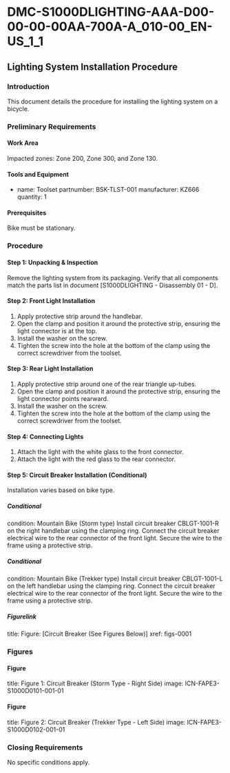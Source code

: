 # DMC-S1000DLIGHTING-AAA-D00-00-00-00AA-700A-A_010-00_EN-US_1_1

## Lighting System Installation Procedure

### Introduction

This document details the procedure for installing the lighting system on a bicycle.
### Preliminary Requirements

#### Work Area

Impacted zones: Zone 200, Zone 300, and Zone 130.
#### Tools and Equipment

- name: Toolset
  partnumber: BSK-TLST-001
  manufacturer: KZ666
  quantity: 1
#### Prerequisites

Bike must be stationary.
### Procedure

#### Step 1: Unpacking & Inspection

Remove the lighting system from its packaging.
Verify that all components match the parts list in document [S1000DLIGHTING - Disassembly 01 - D].
#### Step 2: Front Light Installation

1. Apply protective strip around the handlebar.
2. Open the clamp and position it around the protective strip, ensuring the light connector is at the top.
3. Install the washer on the screw.
4. Tighten the screw into the hole at the bottom of the clamp using the correct screwdriver from the toolset.
#### Step 3: Rear Light Installation

1. Apply protective strip around one of the rear triangle up-tubes.
2. Open the clamp and position it around the protective strip, ensuring the light connector points rearward.
3. Install the washer on the screw.
4. Tighten the screw into the hole at the bottom of the clamp using the correct screwdriver from the toolset.
#### Step 4: Connecting Lights

1. Attach the light with the white glass to the front connector.
2. Attach the light with the red glass to the rear connector.
#### Step 5: Circuit Breaker Installation (Conditional)

Installation varies based on bike type.
##### Conditional

condition: Mountain Bike (Storm type)
Install circuit breaker CBLGT-1001-R on the right handlebar using the clamping ring.
Connect the circuit breaker electrical wire to the rear connector of the front light.
Secure the wire to the frame using a protective strip.
##### Conditional

condition: Mountain Bike (Trekker type)
Install circuit breaker CBLGT-1001-L on the left handlebar using the clamping ring.
Connect the circuit breaker electrical wire to the rear connector of the front light.
Secure the wire to the frame using a protective strip.
##### Figurelink

title: Figure: [Circuit Breaker (See Figures Below)]
xref: figs-0001
### Figures

#### Figure

title: Figure 1: Circuit Breaker (Storm Type - Right Side)
image: ICN-FAPE3-S1000D0101-001-01
#### Figure

title: Figure 2: Circuit Breaker (Trekker Type - Left Side)
image: ICN-FAPE3-S1000D0102-001-01
### Closing Requirements

No specific conditions apply.